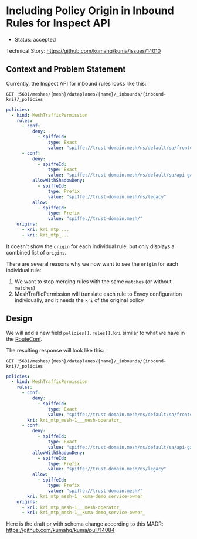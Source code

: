 # Including Policy Origin in Inbound Rules for Inspect API

* Status: accepted

Technical Story: https://github.com/kumahq/kuma/issues/14010

## Context and Problem Statement

Currently, the Inspect API for inbound rules looks like this:

```
GET :5681/meshes/{mesh}/dataplanes/{name}/_inbounds/{inbound-kri}/_policies
```
```yaml
policies:
  - kind: MeshTrafficPermission
    rules:
      - conf:
          deny:
            - spiffeId:
                type: Exact
                value: "spiffe://trust-domain.mesh/ns/default/sa/frontend"
      - conf:
          deny:
            - spiffeId:
                type: Exact
                value: "spiffe://trust-domain.mesh/ns/default/sa/api-gateway"
          allowWithShadowDeny:
            - spiffeId:
                type: Prefix
                value: "spiffe://trust-domain.mesh/ns/legacy"
          allow:
            - spiffeId:
                type: Prefix
                value: "spiffe://trust-domain.mesh/"
    origins:
      - kri: kri_mtp_...
      - kri: kri_mtp_...
```

It doesn't show the `origin` for each individual rule, but only displays a combined list of `origins`.

There are several reasons why we now want to see the `origin` for each individual rule:

1. We want to stop merging rules with the same `matches` (or without `matches`)
2. MeshTrafficPermission will translate each rule to Envoy configuration individually, and it needs the `kri` of the original policy

## Design

We will add a new field `policies[].rules[].kri` similar to what we have in the [RouteConf](https://github.com/kumahq/kuma/blob/b219aa49f11c7f7c38957d79a6c0c57d1b5f8d58/api/openapi/specs/common/resource.yaml#L257).

The resulting response will look like this:

```
GET :5681/meshes/{mesh}/dataplanes/{name}/_inbounds/{inbound-kri}/_policies
```
```yaml
policies:
  - kind: MeshTrafficPermission
    rules:
      - conf:
          deny:
            - spiffeId:
                type: Exact
                value: "spiffe://trust-domain.mesh/ns/default/sa/frontend"
        kri: kri_mtp_mesh-1___mesh-operator_
      - conf:
          deny:
            - spiffeId:
                type: Exact
                value: "spiffe://trust-domain.mesh/ns/default/sa/api-gateway"
          allowWithShadowDeny:
            - spiffeId:
                type: Prefix
                value: "spiffe://trust-domain.mesh/ns/legacy"
          allow:
            - spiffeId:
                type: Prefix
                value: "spiffe://trust-domain.mesh/"
        kri: kri_mtp_mesh-1__kuma-demo_service-owner_
    origins:
      - kri: kri_mtp_mesh-1___mesh-operator_
      - kri: kri_mtp_mesh-1__kuma-demo_service-owner_
```

Here is the draft pr with schema change according to this MADR: https://github.com/kumahq/kuma/pull/14084
